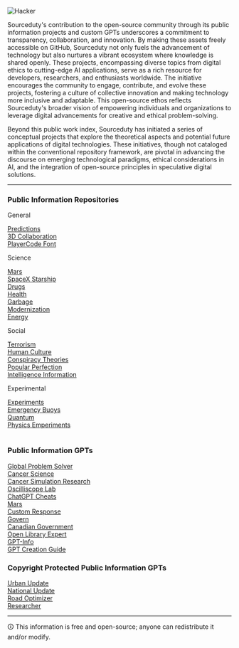 ![Hacker](https://github.com/sourceduty/Public_Work/assets/123030236/65b4d9dc-9f67-4aa9-a3ae-6eabf686adac)

Sourceduty's contribution to the open-source community through its public information projects and custom GPTs underscores a commitment to transparency, collaboration, and innovation. By making these assets freely accessible on GitHub, Sourceduty not only fuels the advancement of technology but also nurtures a vibrant ecosystem where knowledge is shared openly. These projects, encompassing diverse topics from digital ethics to cutting-edge AI applications, serve as a rich resource for developers, researchers, and enthusiasts worldwide. The initiative encourages the community to engage, contribute, and evolve these projects, fostering a culture of collective innovation and making technology more inclusive and adaptable. This open-source ethos reflects Sourceduty's broader vision of empowering individuals and organizations to leverage digital advancements for creative and ethical problem-solving.

Beyond this public work index, Sourceduty has initiated a series of conceptual projects that explore the theoretical aspects and potential future applications of digital technologies. These initiatives, though not cataloged within the conventional repository framework, are pivotal in advancing the discourse on emerging technological paradigms, ethical considerations in AI, and the integration of open-source principles in speculative digital solutions.

***

### Public Information Repositories

General

[Predictions](https://github.com/sourceduty/Predictions)
<br>
[3D Collaboration](https://github.com/sourceduty/3D_Collaboration)
<br>
[PlayerCode Font](https://github.com/sourceduty/PlayerCode)

Science

[Mars](https://github.com/sourceduty/Mars)
<br>
[SpaceX Starship](https://github.com/sourceduty/SpaceX_Starship)
<br>
[Drugs](https://github.com/sourceduty/Drugs)
<br>
[Health](https://github.com/sourceduty/Health)
<br>
[Garbage](https://github.com/sourceduty/Garbage)
<br>
[Modernization](https://github.com/sourceduty/Modernization)
<br>
[Energy](https://github.com/sourceduty/Energy)

Social

[Terrorism](https://github.com/sourceduty/Terrorism)
<br>
[Human Culture](https://github.com/sourceduty/Human_Culture)
<br>
[Conspiracy Theories](https://github.com/sourceduty/Conspiracy_Theory)
<br>
[Popular Perfection](https://github.com/sourceduty/Popular_Perfection)
<br>
[Intelligence Information](https://github.com/sourceduty/Intelligence_Information)

Experimental

[Experiments](https://github.com/sourceduty/Experiments)
<br>
[Emergency Buoys](https://github.com/sourceduty/Emergency_Buoys)
<br>
[Quantum](https://github.com/sourceduty/Quantum)
<br>
[Physics Emperiments](https://github.com/sourceduty/Physics_Experiments)

#
### Public Information GPTs

[Global Problem Solver](https://chat.openai.com/g/g-2sjHPTA5y-global-problem-solver)
<br>
[Cancer Science](https://chat.openai.com/g/g-ALM4A85O7-cancer-science)
<br>
[Cancer Simulation Research](https://chat.openai.com/g/g-rJ2Onux8b-cancer-simulation-research)
<br>
[Oscilliscope Lab](https://chat.openai.com/g/g-nzY4ZwhO3-oscilloscope-lab)
<br>
[ChatGPT Cheats](https://chat.openai.com/g/g-Zvkwt2Zkr-chatgpt-cheats)
<br>
[Mars](https://chat.openai.com/g/g-aLfw9aF2J-mars)
<br>
[Custom Response](https://chat.openai.com/g/g-hQUalsSXM-custom-response)
<br>
[Govern](https://chat.openai.com/g/g-KwFofUds3-govern)
<br>
[Canadian Government](https://chat.openai.com/g/g-578CEKmsA-canadian-government)
<br>
[Open Library Expert](https://chat.openai.com/g/g-dhqKoecAp-open-library-expert)
<br>
[GPT-Info](https://chat.openai.com/g/g-ntdzmhh6s-gpt-info)
<br>
[GPT Creation Guide](https://chat.openai.com/g/g-GoLkguGSc-gpt-creation-guide)

### Copyright Protected Public Information GPTs

[Urban Update](https://chat.openai.com/g/g-87Dl1RabQ-urban-update)
<br>
[National Update](https://chat.openai.com/g/g-IcqboO1QQ-national-update)
<br>
[Road Optimizer](https://chat.openai.com/g/g-LjAxDdlH9-road-optimizer)
<br>
[Researcher](https://chat.openai.com/g/g-YBfh2TXhd-researcher)

***
🛈 This information is free and open-source; anyone can redistribute it and/or modify.
